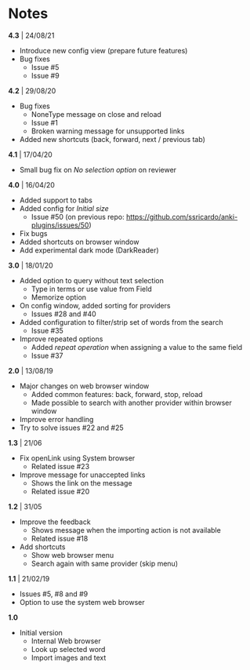 # Notes

**4.3** | 24/08/21

* Introduce new config view (prepare future features)
* Bug fixes
  - Issue #5
  - Issue #9

**4.2** | 29/08/20

* Bug fixes
  - NoneType message on close and reload
  - Issue #1
  - Broken warning message for unsupported links
* Added new shortcuts (back, forward, next / previous tab)

**4.1** | 17/04/20

* Small bug fix on *No selection option* on reviewer

**4.0** | 16/04/20

* Added support to tabs
* Added config for *Initial size*
    * Issue #50 (on previous repo: https://github.com/ssricardo/anki-plugins/issues/50)
* Fix bugs
* Added shortcuts on browser window
* Add experimental dark mode (DarkReader)

**3.0** | 18/01/20

* Added option to query without text selection
  * Type in terms or use value from Field
  * Memorize option
* On config window, added sorting for providers
  * Issues #28 and #40
* Added configuration to filter/strip set of words from the search
  * Issue #35
* Improve repeated options
  * Added *repeat operation* when assigning a value to the same field
  * Issue #37

**2.0** | 13/08/19

* Major changes on web browser window
  * Added common features: back, forward, stop, reload
  * Made possible to search with another provider within browser window
* Improve error handling
* Try to solve issues #22 and #25

**1.3** | 21/06

* Fix openLink using System browser  
  * Related issue #23
* Improve message for unaccepted links 
  * Shows the link on the message
  * Related issue #20

**1.2** | 31/05

* Improve the feedback
  * Shows message when the importing action is not available
  * Related issue #18
* Add shortcuts
  * Show web browser menu
  * Search again with same provider (skip menu)

**1.1** | 21/02/19

* Issues #5, #8 and #9
* Option to use the system web browser

**1.0**

* Initial version
  * Internal Web browser
  * Look up selected word
  * Import images and text







